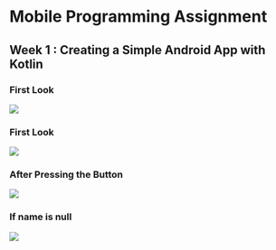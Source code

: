 # Mobile Programming Assignment

## Week 1 : Creating a Simple Android App with Kotlin

### First Look

<img src="https://github.com/muhnune/mobile-prog/blob/main/pm25-week1/frontpage.png/" width="auto" height="auto">

### First Look

<img src="https://github.com/muhnune/mobile-prog/blob/main/pm25-week1/frontpage.png/" width="auto" height="auto">

### After Pressing the Button

<img src="https://github.com/muhnune/mobile-prog/blob/main/pm25-week1/hello_there!.png" width="auto" height="auto">

### If name is null

<img src="https://github.com/muhnune/mobile-prog/blob/main/pm25-week1/if_name_is_null.png" width="auto" height="auto">
